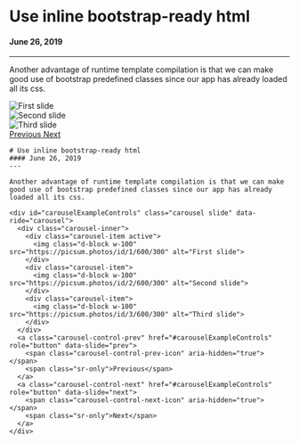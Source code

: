 # Use inline bootstrap-ready html
#### June 26, 2019
---

Another advantage of runtime template compilation is that we can make good use of bootstrap predefined classes since our app has already loaded all its css.

<div id="carouselExampleControls" class="carousel slide" data-ride="carousel">
  <div class="carousel-inner">
    <div class="carousel-item active">
      <img class="d-block w-100" src="https://picsum.photos/id/1/600/300" alt="First slide">
    </div>
    <div class="carousel-item">
      <img class="d-block w-100" src="https://picsum.photos/id/2/600/300" alt="Second slide">
    </div>
    <div class="carousel-item">
      <img class="d-block w-100" src="https://picsum.photos/id/3/600/300" alt="Third slide">
    </div>
  </div>
  <a class="carousel-control-prev" href="" role="button" data-slide="prev">
    <span class="carousel-control-prev-icon" aria-hidden="true"></span>
    <span class="sr-only">Previous</span>
  </a>
  <a class="carousel-control-next" href="" role="button" data-slide="next">
    <span class="carousel-control-next-icon" aria-hidden="true"></span>
    <span class="sr-only">Next</span>
  </a>
</div>

````
# Use inline bootstrap-ready html
#### June 26, 2019
---

Another advantage of runtime template compilation is that we can make good use of bootstrap predefined classes since our app has already loaded all its css.

<div id="carouselExampleControls" class="carousel slide" data-ride="carousel">
  <div class="carousel-inner">
    <div class="carousel-item active">
      <img class="d-block w-100" src="https://picsum.photos/id/1/600/300" alt="First slide">
    </div>
    <div class="carousel-item">
      <img class="d-block w-100" src="https://picsum.photos/id/2/600/300" alt="Second slide">
    </div>
    <div class="carousel-item">
      <img class="d-block w-100" src="https://picsum.photos/id/3/600/300" alt="Third slide">
    </div>
  </div>
  <a class="carousel-control-prev" href="#carouselExampleControls" role="button" data-slide="prev">
    <span class="carousel-control-prev-icon" aria-hidden="true"></span>
    <span class="sr-only">Previous</span>
  </a>
  <a class="carousel-control-next" href="#carouselExampleControls" role="button" data-slide="next">
    <span class="carousel-control-next-icon" aria-hidden="true"></span>
    <span class="sr-only">Next</span>
  </a>
</div>
````
